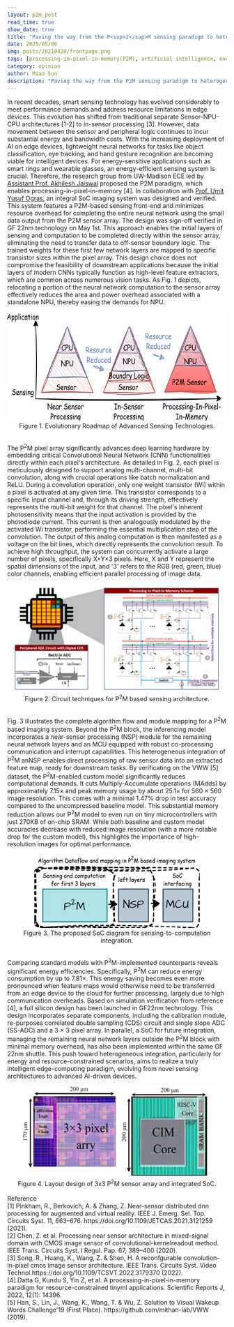 ```yaml
---
layout: p2m_post
read_time: true
show_date: true
title: "Paving the way from the P<sup>2</sup>M sensing paradigm to heterogeneous SoC design"
date: 2025/05/06
img: posts/20210420/frontpage.png
tags: [processing-in-pixel-in-memory(P2M), artificial intelligence, energy-hungry, resource-constrianted devices SoC]
category: opinion
author: Miao Sun
description: "Paving the way from the P2M sensing paradigm to heterogeneous SoC design"
---
```

<!-- PDF generation  -->
<!-- # Paving the way from the P<sup>2</sup>M sensing paradigm to heterogeneous SoC design
<div align="center">
  <img src="https://github.com/echip-from-elab/echip-from-elab.github.io/blob/main/assets/img/posts/20210420/frontpage.png?raw=true?raw=true" width="800" height="240"> -->
<!-- </div> -->
<!-- PDF generation  -->

In recent decades, smart sensing technology has evolved considerably to meet performance demands and address resource limitations in edge devices. This evolution has shifted from traditional separate Sensor-NPU-CPU architectures [1-2] to in-sensor processing [3]. However, data movement between the sensor and peripheral logic continues to incur substantial energy and bandwidth costs. With the increasing deployment of AI on edge devices, lightweight neural networks for tasks like object classification, eye tracking, and hand gesture recognition are becoming viable for intelligent devices. For energy-sensitive applications such as smart rings and wearable glasses, an energy-efficient sensing system is crucial.
Therefore, the research group from UW-Madison ECE led by [Assistant Prof. Akhilesh Jaiswal](https://directory.engr.wisc.edu/ece/Faculty/Jaiswal_Akhilesh/) proposed the P2M paradigm, which enables processing-in-pixel-in-memory [4]. In collaboration with [Prof. Umit Yusuf Ogras](https://elab.ece.wisc.edu/staff/ogras-umit/), an integral SoC imaging system was designed and verified. This system features a P2M-based sensing front-end and minimizes resource overhead for completing the entire neural network using the small data output from the P2M sensor array. The design was sign-off verified in GF 22nm technology on May 1st. This approach enables  the initial layers of sensing and computation to be completed directly within the sensor array, eliminating the need to transfer data to off-sensor boundary logic. The trained weights for these first few network layers are mapped to specific transistor sizes within the pixel array. This design choice does not compromise the feasibility of downstream applications because the initial layers of modern CNNs typically function as high-level feature extractors, which are common across numerous vision tasks. As Fig. 1 depicts, relocating a portion of the neural network computation to the sensor array effectively reduces the area and power overhead associated with a standalone NPU, thereby easing the demands for NPU.
<br>
<div align="center">
  <img src="https://github.com/echip-from-elab/echip-from-elab.github.io/blob/4b43623669c85fceff6b7f999af56577153d213c/assets/img/posts/20210420/p2m_fig1.png?raw=true" width="600" height="250">
</div>
<center> Figure 1. Evolutionary Roadmap of Advanced Sensing Technologies. </center>
<br>

The P<sup>2</sup>M pixel array significantly advances deep learning hardware by embedding critical Convolutional Neural Network (CNN) functionalities directly within each pixel's architecture. As detailed in Fig. 2, each pixel is meticulously designed to support analog multi-channel, multi-bit convolution, along with crucial operations like batch normalization and ReLU. During a convolution operation, only one weight transistor (Wi) within a pixel is activated at any given time. This transistor corresponds to a specific input channel and, through its driving strength, effectively represents the multi-bit weight for that channel. The pixel's inherent photosensitivity means that the input activation is provided by the photodiode current. This current is then analogously modulated by the activated Wi transistor, performing the essential multiplication step of the convolution. The output of this analog computation is then manifested as a voltage on the bit lines, which directly represents the convolution result. To achieve high throughput, the system can concurrently activate a large number of pixels, specifically X×Y×3 pixels. Here, X and Y represent the spatial dimensions of the input, and '3' refers to the RGB (red, green, blue) color channels, enabling efficient parallel processing of image data.
<br>
<div align="center">
  <img src="https://github.com/echip-from-elab/echip-from-elab.github.io/blob/4b43623669c85fceff6b7f999af56577153d213c/assets/img/posts/20210420/p2m_arch.png?raw=true" width="480" height="250">
</div>
<center> Figure 2. Circuit techniques for P<sup>2</sup>M based sensing architecture. </center>
<br>

Fig. 3 illustrates the complete algorithm flow and module mapping for a P<sup>2</sup>M based imaging system. Beyond the P<sup>2</sup>M block, the inferencing model incorporates a near-sensor processing (NSP) module for the remaining neural network layers and an MCU equipped with robust co-processing communication and interrupt capabilities. This heterogeneous integration of P<sup>2</sup>M anNSP enables direct processing of raw sensor data into an extracted  feature map, ready for downstream tasks. By verificating on the VWW [5] dataset, the P<sup>2</sup>M-enabled custom model significantly reduces computational demands. It cuts Multiply-Accumulate operations (MAdds) by approximately 7.15× and peak memory usage by about 25.1× for 560 × 560 image resolution. This comes with a minimal 1.47% drop in test accuracy compared to the uncompressed baseline model. This substantial memory reduction allows our P<sup>2</sup>M model to even run on tiny microcontrollers with just 270KB of on-chip SRAM. While both baseline and custom model accuracies decrease with reduced image resolution (with a more notable drop for the custom model), this highlights the importance of high-resolution images for optimal performance.
<br>
<div align="center">
  <img src="https://github.com/echip-from-elab/echip-from-elab.github.io/blob/main/assets/img/posts/20210420/dataflow.png?raw=true" width="380" height="170">
</div>
<center> Figure 3. The proposed SoC diagram for sensing-to-computation integration. </center>
<br>

Comparing standard models with P<sup>2</sup>M-implemented counterparts reveals significant energy efficiencies. Specifically, P<sup>2</sup>M can reduce energy consumption by up to 7.81×. This energy saving becomes even more pronounced when feature maps would otherwise need to be transferred from an edge device to the cloud for further processing, largely due to high communication overheads. Based on simulation verification from reference [4], a full silicon design has been launched in GF22nm technology. This design incorporates separate components, including the calibration module, re-purposes correlated double sampling (CDS) circuit and single slope ADC (SS-ADC) and a 3 × 3 pixel array. In parallel, a SoC for future integration, managing the remaining neural network layers outside the P<sup>2</sup>M block with minimal memory overhead, has also been implemented within the same GF 22nm shuttle. This push toward heterogeneous integration, particularly for energy and resource-constrained scenarios, aims to realize a truly intelligent edge-computing paradigm, evolving from novel sensing architectures to advanced AI-driven devices.
<br>
<div align="center">
  <img src="https://github.com/echip-from-elab/echip-from-elab.github.io/blob/main/assets/img/posts/20210420/p2m_layout.png?raw=true" width="460" height="210">
</div>
<center> Figure 4. Layout design of 3x3 P<sup>2</sup>M sensor array and integrated SoC. </center>
<br>
Reference<br>
[1] Pinkham, R., Berkovich, A. & Zhang, Z. Near-sensor distributed dnn processing for augmented and virtual reality. IEEE J. Emerg. Sel. Top. Circuits Syst. 11, 663–676. https://doi.org/10.1109/JETCAS.2021.3121259 (2021).<br>
[2] Chen, Z. et al. Processing near sensor architecture in mixed-signal domain with CMOS image sensor of convolutional-kernelreadout method. IEEE Trans. Circuits Syst. I Regul. Pap. 67, 389–400 (2020).<br>
[3] Song, R., Huang, K., Wang, Z. & Shen, H. A reconfgurable convolution-in-pixel cmos image sensor architecture. IEEE Trans. Circuits Syst. Video Technol.https://doi.org/10.1109/TCSVT.2022.3179370 (2022).<br>
[4] Datta G, Kundu S, Yin Z, et al. A processing-in-pixel-in-memory paradigm for resource-constrained tinyml applications. Scientific Reports J, 2022, 12(1): 14396.<br>
[5] Han, S., Lin, J., Wang, K., Wang, T. & Wu, Z. Solution to Visual Wakeup Words Challenge'19 (First Place). https://github.com/mithan-lab/VWW (2019).